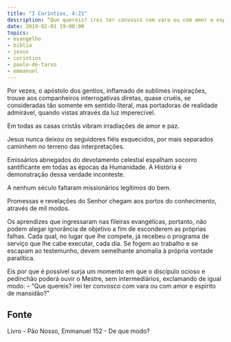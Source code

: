 ```yaml
---
title: "I Coríntios, 4:21"
description: “Que quereis? irei ter convosco com vara ou com amor e espírito de mansidão?” - Paulo
date: 2019-02-01 19:00:00
topics: 
- evangelho
- biblia
- jesus
- corintios
- paulo-de-tarso
- emmanuel
---
```


Por vezes, o apóstolo dos gentios, inflamado de sublimes inspirações,
trouxe aos companheiros interrogativas diretas, quase cruéis, se consideradas tão­
somente em sentido literal, mas portadoras de realidade admirável, quando vistas
através da luz imperecível.

Em todas as casas cristãs vibram irradiações de amor e paz.

Jesus nunca deixou os seguidores fiéis esquecidos, por mais separados
caminhem no terreno das interpretações.

Emissários abnegados do devotamento celestial espalham socorro
santificante em todas as épocas da Humanidade. A História é demonstração dessa
verdade inconteste.

A nenhum século faltaram missionários legítimos do bem.

Promessas e revelações do Senhor chegam aos portos do conhecimento,
através de mil modos.

Os aprendizes que ingressaram nas fileiras evangélicas, portanto, não
podem alegar ignorância de objetivo a fim de esconderem as próprias falhas. Cada
qual, no lugar que lhe compete, já recebeu o programa de serviço que lhe cabe
executar, cada dia. Se fogem ao trabalho e se escapam ao testemunho, devem
semelhante anomalia à própria vontade paralítica.

Eis por que é possível surja um momento em que o discípulo ocioso e
pedinchão poderá ouvir o Mestre, sem intermediários, exclamando de igual modo:
– “Que quereis? irei ter convosco com vara ou com amor e espírito de
mansidão?”



## Fonte
Livro - Pão Nosso, Emmanuel
152 - De que modo?
